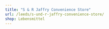 ```yaml
---
title: "S & R Jaffry Convenience Store"
url: /leeds/s-und-r-jaffry-convenience-store/
shop: Lebensmittel
---
```

